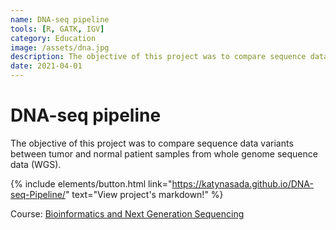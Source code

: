 ```yaml
---
name: DNA-seq pipeline
tools: [R, GATK, IGV]
category: Education
image: /assets/dna.jpg
description: The objective of this project was to compare sequence data variants between tumor and normal patient samples from whole genome sequence data (WGS).
date: 2021-04-01
---
```

# DNA-seq pipeline
The objective of this project was to compare sequence data variants between tumor and normal patient samples from whole genome sequence data (WGS).

{% include elements/button.html link="https://katynasada.github.io/DNA-seq-Pipeline/" text="View project's markdown!" %}

Course: [Bioinformatics and Next Generation Sequencing](https://en.unav.edu/web/masters-degree-in-biomedical-engineering/study-program)
